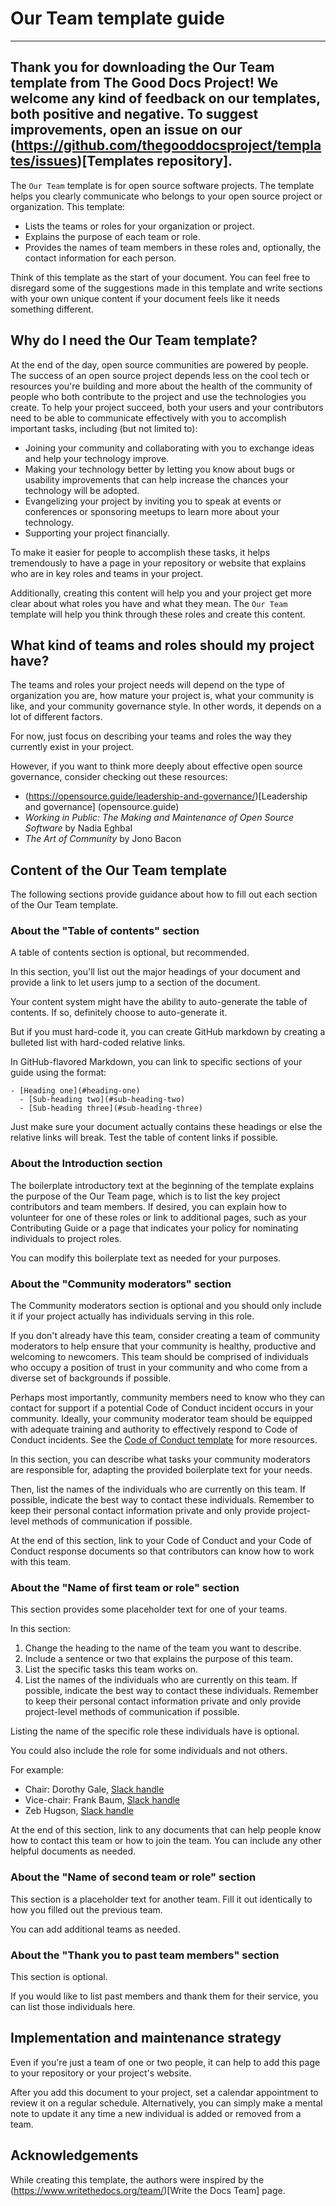 # Our Team template guide

---
Thank you for downloading the Our Team template from The Good Docs Project!
We welcome any kind of feedback on our templates, both positive and negative.
To suggest improvements, open an issue on our (https://github.com/thegooddocsproject/templates/issues)[Templates repository].
---

The `Our Team` template is for open source software projects.
The template helps you clearly communicate who belongs to your open source project or organization.
This template:

- Lists the teams or roles for your organization or project.
- Explains the purpose of each team or role.
- Provides the names of team members in these roles and, optionally, the contact information for each person.

Think of this template as the start of your document.
You can feel free to disregard some of the suggestions made in this template and write sections with your own unique content if your document feels like it needs something different.


## Why do I need the Our Team template?
At the end of the day, open source communities are powered by people.
The success of an open source project depends less on the cool tech or resources you're building and more about the health of the community of people who both contribute to the project and use the technologies you create.
To help your project succeed, both your users and your contributors need to be able to communicate effectively with you to accomplish important tasks, including (but not limited to):

- Joining your community and collaborating with you to exchange ideas and help your technology improve.
- Making your technology better by letting you know about bugs or usability improvements that can help increase the chances your technology will be adopted.
- Evangelizing your project by inviting you to speak at events or conferences or sponsoring meetups to learn more about your technology.
- Supporting your project financially.

To make it easier for people to accomplish these tasks, it helps tremendously to have a page in your repository or website that explains who are in key roles and teams in your project.

Additionally, creating this content will help you and your project get more clear about what roles you have and what they mean.
The `Our Team` template will help you think through these roles and create this content.


## What kind of teams and roles should my project have?

The teams and roles your project needs will depend on the type of organization you are, how mature your project is, what your community is like, and your community governance style.
In other words, it depends on a lot of different factors.

For now, just focus on describing your teams and roles the way they currently exist in your project.

However, if you want to think more deeply about effective open source governance, consider checking out these resources:

- (https://opensource.guide/leadership-and-governance/)[Leadership and governance] (opensource.guide)
- *Working in Public: The Making and Maintenance of Open Source Software* by Nadia Eghbal
- *The Art of Community* by Jono Bacon


## Content of the Our Team template

The following sections provide guidance about how to fill out each section of the Our Team template.


### About the "Table of contents" section

A table of contents section is optional, but recommended.

In this section, you'll list out the major headings of your document and provide a link to let users jump to a section of the document.

Your content system might have the ability to auto-generate the table of contents.
If so, definitely choose to auto-generate it.

But if you must hard-code it, you can create GitHub markdown by creating a bulleted list with hard-coded relative links.

In GitHub-flavored Markdown, you can link to specific sections of your guide using the format:

```
- [Heading one](#heading-one)
  - [Sub-heading two](#sub-heading-two)
  - [Sub-heading three](#sub-heading-three)
```

Just make sure your document actually contains these headings or else the relative links will break.
Test the table of content links if possible.


### About the Introduction section

The boilerplate introductory text at the beginning of the template explains the purpose of the Our Team page, which is to list the key project contributors and team members.
If desired, you can explain how to volunteer for one of these roles or link to additional pages, such as your Contributing Guide or a page that indicates your policy for nominating individuals to project roles.

You can modify this boilerplate text as needed for your purposes.


### About the "Community moderators" section

The Community moderators section is optional and you should only include it if your project actually has individuals serving in this role.

If you don't already have this team, consider creating a team of community moderators to help ensure that your community is healthy, productive and welcoming to newcomers.
This team should be comprised of individuals who occupy a position of trust in your community and who come from a diverse set of backgrounds if possible.

Perhaps most importantly, community members need to know who they can contact for support if a potential Code of Conduct incident occurs in your community.
Ideally, your community moderator team should be equipped with adequate training and authority to effectively respond to Code of Conduct incidents.
See the [Code of Conduct template](../code-of-conduct) for more resources.

In this section, you can describe what tasks your community moderators are responsible for, adapting the provided boilerplate text for your needs.

Then, list the names of the individuals who are currently on this team.
If possible, indicate the best way to contact these individuals.
Remember to keep their personal contact information private and only provide project-level methods of communication if possible.

At the end of this section, link to your Code of Conduct and your Code of Conduct response documents so that contributors can know how to work with this team.


### About the "Name of first team or role" section

This section provides some placeholder text for one of your teams.

In this section:

1. Change the heading to the name of the team you want to describe.
2. Include a sentence or two that explains the purpose of this team.
3. List the specific tasks this team works on.
4. List the names of the individuals who are currently on this team. If possible, indicate the best way to contact these individuals. Remember to keep their personal contact information private and only provide project-level methods of communication if possible.

Listing the name of the specific role these individuals have is optional.

You could also include the role for some individuals and not others.

For example:

- Chair: Dorothy Gale, [Slack handle](https://example.slack.com/team/U0123)
- Vice-chair: Frank Baum, [Slack handle](https://example.slack.com/team/U0456)
- Zeb Hugson, [Slack handle](https://example.slack.com/team/U0789)

At the end of this section, link to any documents that can help people know how to contact this team or how to join the team.
You can include any other helpful documents as needed.


### About the "Name of second team or role" section

This section is a placeholder text for another team.
Fill it out identically to how you filled out the previous team.

You can add additional teams as needed.


### About the "Thank you to past team members" section

This section is optional.

If you would like to list past members and thank them for their service, you can list those individuals here.



## Implementation and maintenance strategy

Even if you're just a team of one or two people, it can help to add this page to your repository or your project's website.

After you add this document to your project, set a calendar appointment to review it on a regular schedule.
Alternatively, you can simply make a mental note to update it any time a new individual is added or removed from a team.



## Acknowledgements

While creating this template, the authors were inspired by the (https://www.writethedocs.org/team/)[Write the Docs Team] page.
